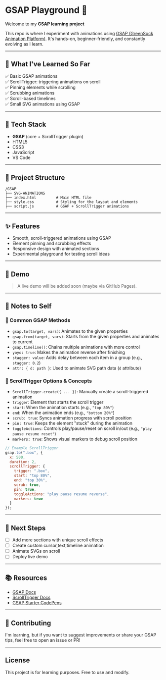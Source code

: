 
# GSAP  Playground 🚀

Welcome to my **GSAP learning project**

This repo is where I experiment with animations using [GSAP (GreenSock Animation Platform)](https://greensock.com/gsap/). It's hands-on, beginner-friendly, and constantly evolving as I learn.

---

## 📌 What I've Learned So Far

✅ Basic GSAP animations  
✅ ScrollTrigger: triggering animations on scroll  
✅ Pinning elements while scrolling  
✅ Scrubbing animations  
✅ Scroll-based timelines  
✅ Small SVG animations using GSAP


---

## 🔧 Tech Stack

- **GSAP** (core + ScrollTrigger plugin)
- HTML5
- CSS3
- JavaScript
- VS Code

---

## 📁 Project Structure

```
/GSAP
├── SVG-ANIMATIONS
├── index.html         # Main HTML file
├── style.css          # Styling for the layout and elements
├── script.js          # GSAP + ScrollTrigger animations
```

---

## ✨ Features

- Smooth, scroll-triggered animations using GSAP
- Element pinning and scrubbing effects
- Responsive design with animated sections
- Experimental playground for testing scroll ideas

---

## 📸 Demo

> A live demo will be added soon (maybe via GitHub Pages).

---

## 🧠 Notes to Self

### 🔹 Common GSAP Methods

- `gsap.to(target, vars)`: Animates to the given properties  
- `gsap.from(target, vars)`: Starts from the given properties and animates to current  
- `gsap.timeline()`: Chains multiple animations with more control  
- `yoyo: true`: Makes the animation reverse after finishing  
- `stagger: value`: Adds delay between each item in a group (e.g., `stagger: 0.2`)
-  `attr: { d: path }`: Used to animate SVG path data (`d` attribute)

### 🔹 ScrollTrigger Options & Concepts

- `ScrollTrigger.create({ ... })`: Manually create a scroll-triggered animation  
- `trigger`: Element that starts the scroll trigger  
- `start`: When the animation starts (e.g., `"top 80%"`)  
- `end`: When the animation ends (e.g., `"bottom 20%"`)  
- `scrub: true`: Syncs animation progress with scroll position  
- `pin: true`: Keeps the element "stuck" during the animation  
- `toggleActions`: Controls play/pause/reset on scroll in/out (e.g., `"play pause resume reset"`)  
- `markers: true`: Shows visual markers to debug scroll position  

```js
// Example ScrollTrigger
gsap.to(".box", {
  x: 500,
  duration: 2,
  scrollTrigger: {
    trigger: ".box",
    start: "top 80%",
    end: "top 30%",
    scrub: true,
    pin: true,
    toggleActions: "play pause resume reverse",
    markers: true
  }
});
```

---

## 🔄 Next Steps

- [ ] Add more sections with unique scroll effects
- [ ] Create custom cursor,text,timeline animation
- [ ] Animate SVGs on scroll
- [ ] Deploy live demo

---

## 📚 Resources

- [GSAP Docs](https://greensock.com/docs/)
- [ScrollTrigger Docs](https://greensock.com/scrolltrigger/)
- [GSAP Starter CodePens](https://codepen.io/GreenSock)

---

## 🙌 Contributing

I'm learning, but if you want to suggest improvements or share your GSAP tips, feel free to open an issue or PR!

---

## License

This project is for learning purposes. Free to use and modify.

